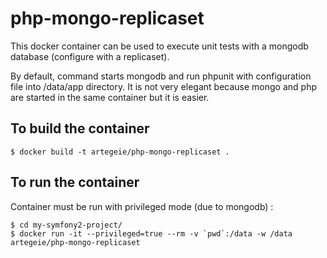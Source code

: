 php-mongo-replicaset
====================

This docker container can be used to execute unit tests with a mongodb database (configure with a replicaset).

By default, command starts mongodb and run phpunit with configuration file into /data/app directory.
It is not very elegant because mongo and php are started in the same container but it is easier.

To build the container
----------------------

```
$ docker build -t artegeie/php-mongo-replicaset .
```

To run the container
--------------------

Container must be run with privileged mode (due to mongodb) :

```
$ cd my-symfony2-project/
$ docker run -it --privileged=true --rm -v `pwd`:/data -w /data artegeie/php-mongo-replicaset
```
